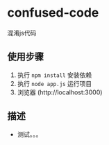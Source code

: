 # confused-code
混淆js代码

## 使用步骤
1. 执行 ``` npm install ``` 安装依赖
2. 执行 ```node app.js``` 运行项目
3. 浏览器 (http://localhost:3000)

## 描述
* 测试。。。
